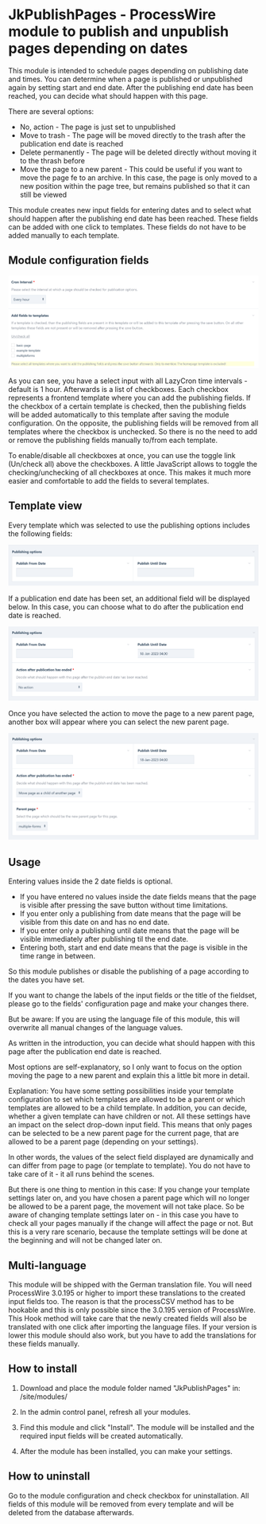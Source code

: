 # JkPublishPages - ProcessWire module to publish and unpublish pages depending on dates

This module is intended to schedule pages depending on publishing date and times.
You can determine when a page is published or unpublished again by setting start and end date.
After the publishing end date has been reached, you can decide what should happen with this page.

There are several options:

* No, action - The page is just set to unpublished
* Move to trash - The page will be moved directly to the trash after the publication end date is reached
* Delete permanently - The page will be deleted directly without moving it to the thrash before
* Move the page to a new parent - This could be useful if you want to move the page fe to an archive. In this case, the
page is only moved to a new position within the page tree, but remains published so that it can still be viewed

This module creates new input fields for entering dates and to select what should happen after the publishing end date
has been reached. These fields can be added with one click to templates. These fields do not have to be added manually
to each template.

## Module configuration fields
![alt text](https://raw.githubusercontent.com/juergenweb/JkPublishPages/main/images/configuration.png?v=1)

As you can see, you have a select input with all LazyCron time intervals - default is 1 hour.
Afterwards is a list of checkboxes. Each checkbox represents a frontend template where you can add the publishing fields.
If the checkbox of a certain template is checked, then the publishing fields will be added automatically to this template
after saving the module configuration.
On the opposite, the publishing fields will be removed from all templates where the checkbox is unchecked.
So there is no the need to add or remove the publishing fields manually to/from each template.

To enable/disable all checkboxes at once, you can use the toggle link (Un/check all) above the checkboxes. A little
JavaScript allows to toggle the checking/unchecking of all checkboxes at once. This makes it much more easier and 
comfortable to add the fields to several templates.


## Template view

Every template which was selected to use the publishing options includes the following fields:

![alt text](https://raw.githubusercontent.com/juergenweb/JkPublishPages/main/images/default-page-fields.png)

If a publication end date has been set, an additional field will be displayed below. In this case, you can choose what to do after
the publication end date is reached.

![alt text](https://raw.githubusercontent.com/juergenweb/JkPublishPages/main/images/action.png)

Once you have selected the action to move the page to a new parent page, another box will appear where you can select
the new parent page.

![alt text](https://raw.githubusercontent.com/juergenweb/JkPublishPages/main/images/move.png)


## Usage
Entering values inside the 2 date fields is optional.

* If you have entered no values inside the date fields means that the page is visible after pressing the save button 
without time limitations.
* If you enter only a publishing from date means that the page will be visible from this date on and has no end date.
* If you enter only a publishing until date means that the page will be visible immediately after publishing til the end
  date.
* Entering both, start and end date means that the page is visible in the time range in between.

So this module publishes or disable the publishing of a page according to the dates you have set.

If you want to change the labels of the input fields or the title of the fieldset, please go to the fields'
configuration page and make your changes there.

But be aware: If you are using the language file of this module, this will overwrite all manual changes of the language
values.

As written in the introduction, you can decide what should happen with this page after the publication end date is
reached.

Most options are self-explanatory, so I only want to focus on the option moving the page to a new parent and explain
this a little bit more in detail.

Explanation: 
You have some setting possibilities inside your template configuration to set which templates are allowed to be a parent
or which templates are allowed to be a child template. In addition, you can decide, whether a given template can have
children or not.
All these settings have an impact on the select drop-down input field. This means that only pages can be selected to be
a new parent page for the current page, that are allowed to be a parent page (depending on your settings).

In other words, the values of the select field displayed are dynamically and can differ from page to page (or template
to template). You do not have to take care of it - it all runs behind the scenes. 

But there is one thing to mention in this case: If you change your template settings later on, and you have chosen a
parent page which will no longer be allowed to be a parent page, the movement will not take place.
So be aware of changing template settings later on - in this case you have to check all your pages manually if the
change will affect the page or not.
But this is a very rare scenario, because the template settings will be done at the beginning and will not be changed
later on.

## Multi-language

This module will be shipped with the German translation file. You will need ProcessWire 3.0.195 or higher to import 
these translations to the created input fields too. The reason is that the processCSV method has to be hookable and this
is only possible since the 3.0.195 version of ProcessWire.
This Hook method will take care that the newly created fields will also be translated with one click after importing the
language files.
If your version is lower this module should also work, but you have to add the translations for these fields manually.

## How to install

1. Download and place the module folder named "JkPublishPages" in:
/site/modules/

2. In the admin control panel, refresh all your modules.

3. Find this module and click "Install". The module will be installed and the required input fields will be 
created automatically.

4. After the module has been installed, you can make your settings.

## How to uninstall

Go to the module configuration and check checkbox for uninstallation. All fields of this module will be removed from 
every template and will be deleted from the database afterwards.
